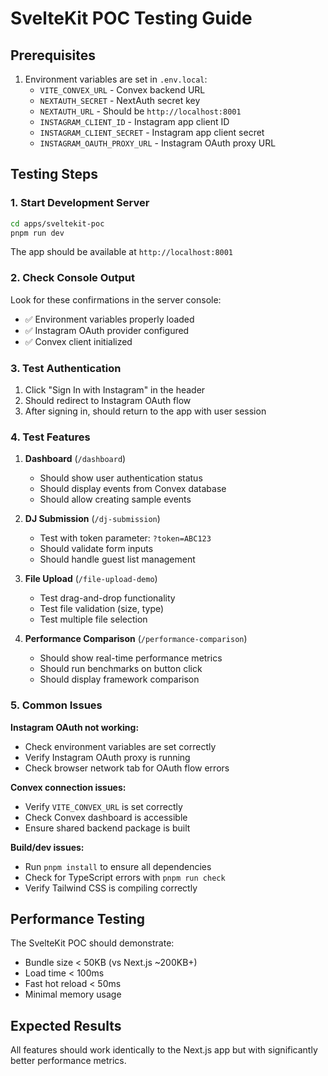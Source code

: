# SvelteKit POC Testing Guide

## Prerequisites
1. Environment variables are set in `.env.local`:
   - `VITE_CONVEX_URL` - Convex backend URL  
   - `NEXTAUTH_SECRET` - NextAuth secret key
   - `NEXTAUTH_URL` - Should be `http://localhost:8001`
   - `INSTAGRAM_CLIENT_ID` - Instagram app client ID
   - `INSTAGRAM_CLIENT_SECRET` - Instagram app client secret
   - `INSTAGRAM_OAUTH_PROXY_URL` - Instagram OAuth proxy URL

## Testing Steps

### 1. Start Development Server
```bash
cd apps/sveltekit-poc
pnpm run dev
```
The app should be available at `http://localhost:8001`

### 2. Check Console Output
Look for these confirmations in the server console:
- ✅ Environment variables properly loaded
- ✅ Instagram OAuth provider configured
- ✅ Convex client initialized

### 3. Test Authentication
1. Click "Sign In with Instagram" in the header
2. Should redirect to Instagram OAuth flow
3. After signing in, should return to the app with user session

### 4. Test Features
1. **Dashboard** (`/dashboard`)
   - Should show user authentication status
   - Should display events from Convex database
   - Should allow creating sample events

2. **DJ Submission** (`/dj-submission`)
   - Test with token parameter: `?token=ABC123`
   - Should validate form inputs
   - Should handle guest list management

3. **File Upload** (`/file-upload-demo`)
   - Test drag-and-drop functionality
   - Test file validation (size, type)
   - Test multiple file selection

4. **Performance Comparison** (`/performance-comparison`)
   - Should show real-time performance metrics
   - Should run benchmarks on button click
   - Should display framework comparison

### 5. Common Issues

**Instagram OAuth not working:**
- Check environment variables are set correctly
- Verify Instagram OAuth proxy is running
- Check browser network tab for OAuth flow errors

**Convex connection issues:**
- Verify `VITE_CONVEX_URL` is set correctly
- Check Convex dashboard is accessible
- Ensure shared backend package is built

**Build/dev issues:**
- Run `pnpm install` to ensure all dependencies
- Check for TypeScript errors with `pnpm run check`
- Verify Tailwind CSS is compiling correctly

## Performance Testing
The SvelteKit POC should demonstrate:
- Bundle size < 50KB (vs Next.js ~200KB+)
- Load time < 100ms
- Fast hot reload < 50ms
- Minimal memory usage

## Expected Results
All features should work identically to the Next.js app but with significantly better performance metrics.